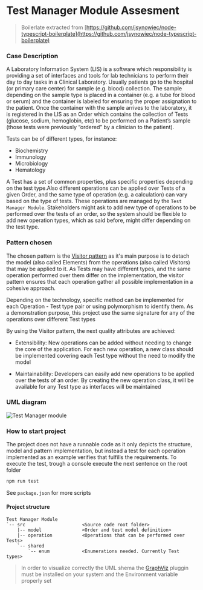 # Test Manager Module Assesment

> Boilerlate extracted from [https://github.com/jsynowiec/node-typescript-boilerplate](https://github.com/jsynowiec/node-typescript-boilerplate)

### Case Description


A Laboratory Information System  (LIS) is a software which responsibility is providing a set of interfaces and tools for lab technicians to perform their day to day tasks in a Clinical Laboratory.
Usually patients go to the hospital (or primary care center) for sample (e.g. blood) collection. The sample depending on the sample type is placed in a container (e.g. a tube for blood or serum) and the container is labeled for ensuring the proper assignation to the patient. Once the container with the sample arrives to the laboratory, it is registered in the LIS as an Order which contains the collection of Tests (glucose, sodium, hemoglobin, etc) to be performed on a Patient’s sample (those tests were previously “ordered” by a clinician to the patient).


Tests can be of different types, for instance:


- Biochemistry
- Immunology
- Microbiology
- Hematology


A Test has a set of common properties, plus specific properties depending on the test type.Also different operations can be applied over Tests of a given Order, and the same type of operation (e.g. a calculation) can vary based on the type of tests.
These operations are managed by the ``Test Manager Module``.
Stakeholders might ask to add new type of operations to be performed over the tests of an order, so the system should be flexible to add new operation types, which as said before, might differ depending on the test type.


### Pattern chosen
The chosen pattern is the [Visitor pattern](https://www.oodesign.com/visitor-pattern.html) as it's main purpose is to detach the model (also called Elements) from the operations (also called Visitors) that may be applied to it.
As Tests may have different types, and the same operation performed over them differ on the implementation, the visitor pattern ensures that each operation gather all possible implementation in a cohesive approach.


Depending on the technology, specific method can be implemented for each Operation - Test type pair or using polymorphism to identify them. As a demonstration purpose, this project use the same signature for any of the operations over different Test types

By using the Visitor pattern, the next quality attributes are achieved:

- Extensibility: New operations can be added without needing to change the core of the application. For each new operation, a new class should be implemented covering each Test type without the need to modify the model

- Maintainability: Developers can easily add new operations to be applied over the tests of an order. By creating the new operation class, it will be available for any Test type as interfaces will be maintained


### UML diagram

![Test Manager module](https://github.com/jantoniocanizares/TestManagerModuleAssesment/blob/master/src/shared/assets/Test_Manager_Module.png)

### How to start project
The project does not have a runnable code as it only depicts the structure, model and pattern implementation, but instead a test for each operation implemented as an example verifies that fulfills the requirements.
To execute the test, trough a console execute the next sentence on the root folder

```javascript
npm run test
```

See `package.json` for more scripts

#### Project structure
```
Test Manager Module
`-- src                     <Source code root folder>
    |-- model               <Order and test model definition>
    |-- operation           <Operations that can be performed over Tests>
    `-- shared
        `-- enum            <Enumerations needed. Currently Test types>
```
> In order to visualize correctly the UML shema the [GraphViz](https://graphviz.gitlab.io/) pluggin must be installed on your system and the Environment variable properly set
